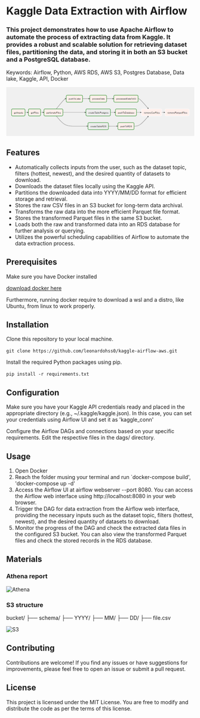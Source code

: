 # Kaggle Data Extraction with Airflow
### This project demonstrates how to use Apache Airflow to automate the process of extracting data from Kaggle. It provides a robust and scalable solution for retrieving dataset files, partitioning the data, and storing it in both an S3 bucket and a PostgreSQL database.

Keywords: Airflow, Python, AWS RDS, AWS S3, Postgres Database, Data lake, Kaggle, API, Docker

![Airflow Graph](assets/airflow_graph.png)


## Features
* Automatically collects inputs from the user, such as the dataset topic, filters (hottest, newest), and the desired quantity of datasets to download.
* Downloads the dataset files locally using the Kaggle API.
* Partitions the downloaded data into YYYY/MM/DD format for efficient storage and retrieval.
* Stores the raw CSV files in an S3 bucket for long-term data archival.
* Transforms the raw data into the more efficient Parquet file format.
* Stores the transformed Parquet files in the same S3 bucket.
* Loads both the raw and transformed data into an RDS database for further analysis or querying.
* Utilizes the powerful scheduling capabilities of Airflow to automate the data extraction process.

## Prerequisites

Make sure you have Docker installed 

[download docker here](https://www.docker.com/products/docker-desktop/)

Furthermore, running docker require to download a wsl and a distro, like Ubuntu, from linux to work properly.

## Installation
Clone this repository to your local machine.

`git clone https://github.com/leonardohss0/kaggle-airflow-aws.git`

Install the required Python packages using pip.

`pip install -r requirements.txt`

## Configuration

Make sure you have your Kaggle API credentials ready and placed in the appropriate directory (e.g., ~/.kaggle/kaggle.json). In this case, you can set your credentials using Airflow UI and set it as 'kaggle_conn'

Configure the Airflow DAGs and connections based on your specific requirements. Edit the respective files in the dags/ directory.

## Usage
1. Open Docker
2. Reach the folder musing your terminal and run `docker-compose build', 'docker-compose up -d'
3. Access the Airflow UI at airflow webserver --port 8080. You can access the Airflow web interface using http://localhost:8080 in your web browser.
4. Trigger the DAG for data extraction from the Airflow web interface, providing the necessary inputs such as the dataset topic, filters (hottest, newest), and the desired quantity of datasets to download.
5. Monitor the progress of the DAG and check the extracted data files in the configured S3 bucket. You can also view the transformed Parquet files and check the stored records in the RDS database.

## Materials
### Athena report
![Athena](athena-report.jpg)

### S3 structure
bucket/
├── schema/
    ├── YYYY/
        ├── MM/
            ├── DD/
                ├── file.csv

![S3](s3-partition.jpg)

## Contributing
Contributions are welcome! If you find any issues or have suggestions for improvements, please feel free to open an issue or submit a pull request.

## License
This project is licensed under the MIT License. You are free to modify and distribute the code as per the terms of this license.